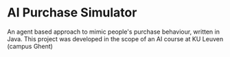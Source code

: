 # AI Purchase Simulator
An agent based approach to mimic people's purchase behaviour, written in Java.
This project was developed in the scope of an AI course at KU Leuven (campus Ghent)
